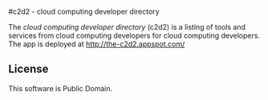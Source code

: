 #c2d2 - cloud computing developer directory

The *cloud computing developer directory* (c2d2) is a listing of tools and services from cloud computing developers for cloud computing developers.
The app is deployed at http://the-c2d2.appspot.com/


## License

This software is Public Domain.
